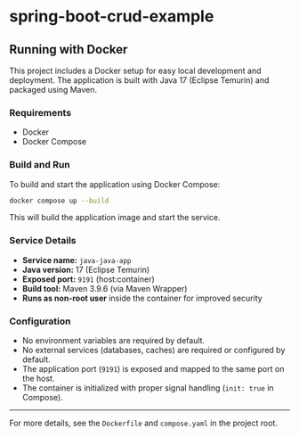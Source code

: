 # spring-boot-crud-example

## Running with Docker

This project includes a Docker setup for easy local development and deployment. The application is built with Java 17 (Eclipse Temurin) and packaged using Maven.

### Requirements
- Docker
- Docker Compose

### Build and Run

To build and start the application using Docker Compose:

```sh
docker compose up --build
```

This will build the application image and start the service.

### Service Details
- **Service name:** `java-java-app`
- **Java version:** 17 (Eclipse Temurin)
- **Exposed port:** `9191` (host:container)
- **Build tool:** Maven 3.9.6 (via Maven Wrapper)
- **Runs as non-root user** inside the container for improved security

### Configuration
- No environment variables are required by default.
- No external services (databases, caches) are required or configured by default.
- The application port (`9191`) is exposed and mapped to the same port on the host.
- The container is initialized with proper signal handling (`init: true` in Compose).

---

For more details, see the `Dockerfile` and `compose.yaml` in the project root.
